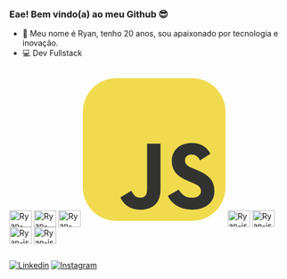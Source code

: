 ### Eae! Bem vindo(a) ao meu Github 😎

- 🤖 Meu nome é Ryan, tenho 20 anos, sou apaixonado por tecnologia e inovação.
- 💻 Dev Fullstack
 
<div style="display: inline_block"> <br>
  <img align="center" alt="Ryan-html" height="30" width="40" src="https://cdn.jsdelivr.net/gh/devicons/devicon/icons/html5/html5-original.svg" />
  <img align="center" alt="Ryan-css" height="30" width="40" src="https://cdn.jsdelivr.net/gh/devicons/devicon/icons/css3/css3-original.svg" />
  <img align="center" alt="Ryan-sass" height="30" width="40" src="https://cdn.jsdelivr.net/gh/devicons/devicon/icons/sass/sass-original.svg" />
  <svg xmlns="http://www.w3.org/2000/svg" width="256" height="256" viewBox="0 0 256 256" fill="none">
<rect width="256" height="256" rx="60" fill="#F0DB4F"/>
<path d="M67.3117 213.932L86.9027 202.076C90.6821 208.777 94.1202 214.447 102.367 214.447C110.272 214.447 115.256 211.355 115.256 199.327V117.529H139.314V199.667C139.314 224.584 124.708 235.926 103.398 235.926C84.1533 235.926 72.9819 225.959 67.3113 213.93" fill="#323330"/>
<path d="M152.381 211.354L171.969 200.013C177.126 208.434 183.828 214.62 195.684 214.62C205.653 214.62 212.009 209.636 212.009 202.762C212.009 194.514 205.479 191.592 194.481 186.782L188.468 184.203C171.111 176.815 159.597 167.535 159.597 147.945C159.597 129.901 173.345 116.153 194.826 116.153C210.12 116.153 221.118 121.481 229.022 135.4L210.291 147.429C206.166 140.04 201.7 137.119 194.826 137.119C187.78 137.119 183.312 141.587 183.312 147.429C183.312 154.646 187.78 157.568 198.09 162.037L204.104 164.614C224.553 173.379 236.067 182.313 236.067 202.418C236.067 224.072 219.055 235.928 196.2 235.928C173.861 235.928 159.426 225.274 152.381 211.354" fill="#323330"/>
</svg>
 <img align="center" alt="Ryan-js" height="30" width="40" src="https://cdn.jsdelivr.net/gh/devicons/devicon/icons/typescript/typescript-original.svg" />
 <img align="center" alt="Ryan-js" height="30" width="40" src="https://cdn.jsdelivr.net/gh/devicons/devicon/icons/react/react-original.svg" />
 <img align="center" alt="Ryan-js" height="30" width="40" src="https://cdn.jsdelivr.net/gh/devicons/devicon/icons/nodejs/nodejs-original.svg" />
 <img align="center" alt="Ryan-js" height="30" width="40" src="https://cdn.jsdelivr.net/gh/devicons/devicon/icons/nextjs/nextjs-original.svg" />
</div>

##

<div>

  <a href="https://www.linkedin.com/in/ryancavalcanti-rocha/" target="_blank"><img src="https://img.shields.io/badge/LinkedIn-0077B5?style=for-the-badge&logo=linkedin&logoColor=white" alt="Linkedin"></a>
  <a href="https://www.instagram.com/ryan.aws/" target="_blank"><img src="https://img.shields.io/badge/Instagram-E4405F?style=for-the-badge&logo=instagram&logoColor=white" alt="Instagram"></a>
</div>
